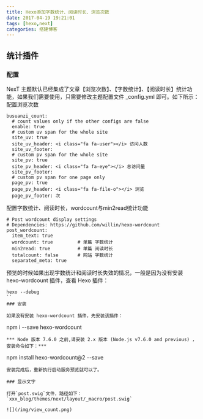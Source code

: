 ```yaml
---
title: Hexo添加字数统计、阅读时长、浏览次数
date: 2017-04-19 19:21:01
tags: [hexo,next]
categories: 搭建博客
---
```

## 统计插件

### 配置
NexT 主题默认已经集成了文章【浏览次数】、【字数统计】、【阅读时长】统计功能，如果我们需要使用，只需要修改主题配置文件 _config.yml 即可。如下所示：
配置浏览次数
```
busuanzi_count:
  # count values only if the other configs are false
  enable: true
  # custom uv span for the whole site
  site_uv: true
  site_uv_header: <i class="fa fa-user"></i> 访问人数
  site_uv_footer:
  # custom pv span for the whole site
  site_pv: true
  site_pv_header: <i class="fa fa-eye"></i> 总访问量
  site_pv_footer:
  # custom pv span for one page only
  page_pv: true
  page_pv_header: <i class="fa fa-file-o"></i> 浏览
  page_pv_footer: 次

```
配置字数统计、阅读时长，wordcount与min2read统计功能
```
# Post wordcount display settings
# Dependencies: https://github.com/willin/hexo-wordcount
post_wordcount:
  item_text: true
  wordcount: true         # 单篇 字数统计
  min2read: true          # 单篇 阅读时长
  totalcount: false       # 网站 字数统计
  separated_meta: true
```

预览的时候如果出现字数统计和阅读时长失效的情况，一般是因为没有安装 hexo-wordcount 插件，查看 Hexo 插件：
```
hexo --debug
``
### 安装

如果没有安装 hexo-wordcount 插件，先安装该插件：
```
npm i --save hexo-wordcount
```
*** Node 版本 7.6.0 之前,请安装 2.x 版本 (Node.js v7.6.0 and previous) ，安装命令如下：***
```
npm install hexo-wordcount@2 --save
```
安装完成后，重新执行启动服务预览就可以了。

### 显示文字

打开`post.swig`文件，路径如下：`xxx_blog/themes/next/layout/_macro/post.swig`

![](/img/view_count.png)